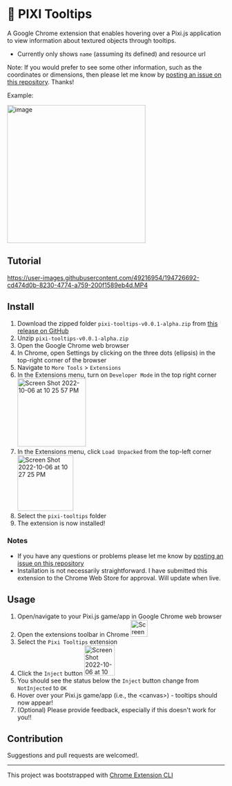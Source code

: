 # 🔎 PIXI Tooltips

A Google Chrome extension that enables hovering over a Pixi.js application to view information about textured objects through tooltips.

- Currently only shows `name` (assuming its defined) and resource url

Note: If you would prefer to see some other information, such as the coordinates or dimensions, then please let me know by [posting an issue on this repository](https://github.com/finlaymacklon/pixi-tooltips/issues/new). Thanks!

Example:

<img width="320" alt="image" src="https://user-images.githubusercontent.com/49216954/194617814-1e43de41-a193-4c6e-8254-803ee3f83c11.png">


## Tutorial

https://user-images.githubusercontent.com/49216954/194726692-cd474d0b-8230-4774-a759-200f1589eb4d.MP4


## Install
1) Download the zipped folder `pixi-tooltips-v0.0.1-alpha.zip` from [this release on GitHub](https://github.com/finlaymacklon/pixi-tooltips/releases/tag/v0.0.1)
2) Unzip `pixi-tooltips-v0.0.1-alpha.zip`
3) Open the Google Chrome web browser
4) In Chrome, open Settings by clicking on the three dots (ellipsis) in the top-right corner of the browser
5) Navigate to `More Tools` > `Extensions`
6) In the Extensions menu, turn on `Developer Mode` in the top right corner <img width="158" alt="Screen Shot 2022-10-06 at 10 25 57 PM" src="https://user-images.githubusercontent.com/49216954/194461562-a4548ae3-ba94-4c05-846c-9a8567b7c0ac.png">
7) In the Extensions menu, click `Load Unpacked` from the top-left corner <img width="129" alt="Screen Shot 2022-10-06 at 10 27 25 PM" src="https://user-images.githubusercontent.com/49216954/194461736-0ad2ef41-44a9-4a15-a752-7fa46a89bd89.png">
8) Select the `pixi-tooltips` folder
9) The extension is now installed!

### Notes
- If you have any questions or problems please let me know by [posting an issue on this repository](https://github.com/finlaymacklon/pixi-tooltips/issues/new)
- Installation is not necessarily straightforward. I have submitted this extension to the Chrome Web Store for approval. Will update when live.

## Usage
1) Open/navigate to your Pixi.js game/app in Google Chrome web browser
2) Open the extensions toolbar in Chrome <img width="39" alt="Screen Shot 2022-10-06 at 10 28 59 PM" src="https://user-images.githubusercontent.com/49216954/194461889-1eca28e0-93fe-426f-bed1-a770a0d0cad7.png">
3) Select the `Pixi Tooltips` extension
4) Click the `Inject` button <img width="70" alt="Screen Shot 2022-10-06 at 10 30 45 PM" src="https://user-images.githubusercontent.com/49216954/194462083-eb0f1fc1-c12a-4f01-b1fe-0d6b05bd3350.png">
5) You should see the status below the `Inject` button change from `NotInjected` to `OK`
6) Hover over your Pixi.js game/app (i.e., the \<canvas\>) - tooltips should now appear!
7) (Optional) Please provide feedback, especially if this doesn't work for you!!

## Contribution

Suggestions and pull requests are welcomed!.

---

This project was bootstrapped with [Chrome Extension CLI](https://github.com/dutiyesh/chrome-extension-cli)
